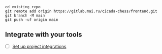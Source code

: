 ```
cd existing_repo
git remote add origin https://gitlab.mai.ru/cicada-chess/frontend.git
git branch -M main
git push -uf origin main
```

## Integrate with your tools

- [ ] [Set up project integrations](https://gitlab.mai.ru/cicada-chess/frontend/-/settings/integrations)










